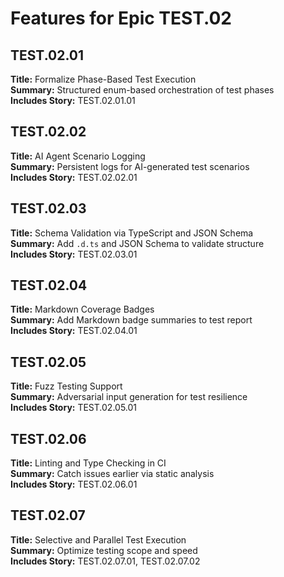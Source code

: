 # Features for Epic TEST.02

## TEST.02.01
**Title:** Formalize Phase-Based Test Execution  
**Summary:** Structured enum-based orchestration of test phases  
**Includes Story:** TEST.02.01.01

## TEST.02.02
**Title:** AI Agent Scenario Logging  
**Summary:** Persistent logs for AI-generated test scenarios  
**Includes Story:** TEST.02.02.01

## TEST.02.03
**Title:** Schema Validation via TypeScript and JSON Schema  
**Summary:** Add `.d.ts` and JSON Schema to validate structure  
**Includes Story:** TEST.02.03.01

## TEST.02.04
**Title:** Markdown Coverage Badges  
**Summary:** Add Markdown badge summaries to test report  
**Includes Story:** TEST.02.04.01

## TEST.02.05
**Title:** Fuzz Testing Support  
**Summary:** Adversarial input generation for test resilience  
**Includes Story:** TEST.02.05.01

## TEST.02.06
**Title:** Linting and Type Checking in CI  
**Summary:** Catch issues earlier via static analysis  
**Includes Story:** TEST.02.06.01

## TEST.02.07
**Title:** Selective and Parallel Test Execution  
**Summary:** Optimize testing scope and speed  
**Includes Story:** TEST.02.07.01, TEST.02.07.02
